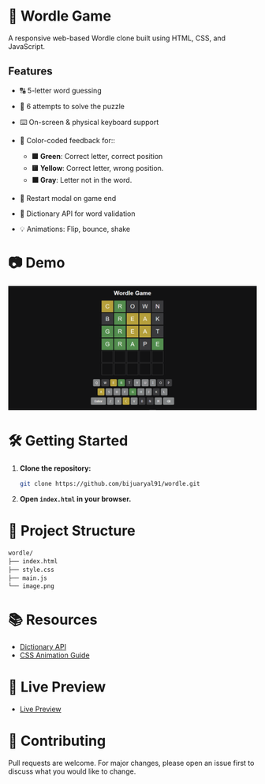 # 🎯 Wordle Game

A responsive web-based Wordle clone built using HTML, CSS, and JavaScript.

## Features

- 🔠 5-letter word guessing
- 🎯 6 attempts to solve the puzzle
- ⌨️ On-screen & physical keyboard support
- 🌈 Color-coded feedback for::
    - **🟩 Green**: Correct letter, correct position
    - **🟨 Yellow**: Correct letter, wrong position.
    - **⬛ Gray**: Letter not in the word.

- 🔄 Restart modal on game end
- 🧩 Dictionary API for word validation
- 💡 Animations: Flip, bounce, shake

# 📷 Demo
![Wordle Game Screenshot](image.png)

# 🛠️ Getting Started

1. **Clone the repository:**

     ```bash
     git clone https://github.com/bijuaryal91/wordle.git
     ```
2. **Open `index.html` in your browser.**


# 📁 Project Structure
   ```bash
  wordle/
├── index.html
├── style.css
├── main.js
└── image.png
   ```

# 📚 Resources
- [Dictionary API](https://dictionaryapi.dev/)
- [CSS Animation Guide](https://developer.mozilla.org/en-US/docs/Web/CSS/CSS_Animations)

# 🧪 Live Preview
- [Live Preview](https://bijuaryal91.github.io/wordle)

# 🤝 Contributing
Pull requests are welcome. For major changes, please open an issue first to discuss what you would like to change.